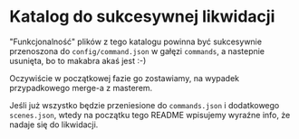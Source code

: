 Katalog do sukcesywnej likwidacji
=================================

"Funkcjonalność" plików z tego katalogu powinna być sukcesywnie przenoszona do 
`config/command.json` w gałęzi `commands`, a nastepnie usunięta, bo to makabra 
akaś jest :-)

Oczywiście w początkowej fazie go zostawiamy, na wypadek przypadkowego merge-a
z masterem.

Jeśli już wszystko będzie przeniesione do `commands.json` i dodatkowego
`scenes.json`, wtedy na początku tego README wpisujemy wyraźne info,
że nadaje się do likwidacji.

